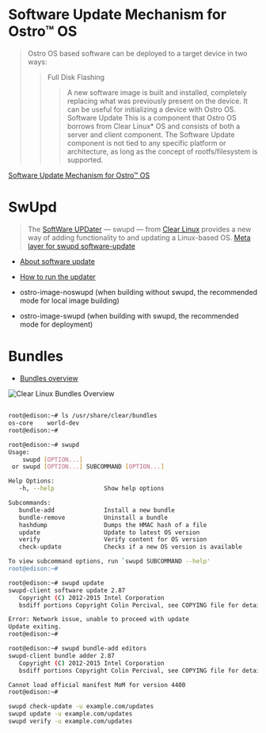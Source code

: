 # Software Update Mechanism for Ostro™ OS

> Ostro OS based software can be deployed to a target device in two ways:
> > Full Disk Flashing
> > > A new software image is built and installed, completely replacing what was previously present on the device. It can be useful for initializing a device with Ostro OS.
> > Software Update
> > > This is a component that Ostro OS borrows from Clear Linux* OS and consists of both a server and client component. The Software Update component is not tied to any specific platform or architecture, as long as the concept of rootfs/filesystem is supported.

[Software Update Mechanism for Ostro™ OS](https://ostroproject.org/documentation/architecture/software-update.html)

# SwUpd

> The [SoftWare UPDater](https://clearlinux.org/features/software-update) — swupd — from [Clear Linux](https://clearlinux.org/) provides a new way of adding functionality to and updating a Linux-based OS. [Meta layer for swupd software-update](http://git.yoctoproject.org/cgit/cgit.cgi/meta-swupd/tree/docs/Guide.md)

- [About software update](https://clearlinux.org/documentation/swupdate_about_sw_update.html)
- [How to run the updater](https://clearlinux.org/documentation/swupdate_how_to_run_the_updater.html)

- ostro-image-noswupd (when building without swupd, the recommended mode for local image building)
- ostro-image-swupd   (when building with swupd, the recommended mode for deployment)

# Bundles

- [Bundles overview](https://clearlinux.org/documentation/bundles_overview.html)

![Clear Linux Bundles Overview](https://clearlinux.org/documentation/_images/bundles_overview.png)

##

```sh
root@edison:~# ls /usr/share/clear/bundles
os-core    world-dev
root@edison:~# 
```

```sh
root@edison:~# swupd
Usage:
    swupd [OPTION...]
 or swupd [OPTION...] SUBCOMMAND [OPTION...]

Help Options:
   -h, --help              Show help options

Subcommands:
   bundle-add              Install a new bundle          
   bundle-remove           Uninstall a bundle            
   hashdump                Dumps the HMAC hash of a file 
   update                  Update to latest OS version   
   verify                  Verify content for OS version 
   check-update            Checks if a new OS version is available

To view subcommand options, run `swupd SUBCOMMAND --help'
root@edison:~# 
```

```sh
root@edison:~# swupd update
swupd-client software update 2.87
   Copyright (C) 2012-2015 Intel Corporation
   bsdiff portions Copyright Colin Percival, see COPYING file for details

Error: Network issue, unable to proceed with update
Update exiting.
root@edison:~# 
```

```sh
root@edison:~# swupd bundle-add editors
swupd-client bundle adder 2.87
   Copyright (C) 2012-2015 Intel Corporation
   bsdiff portions Copyright Colin Percival, see COPYING file for details

Cannot load official manifest MoM for version 4400
root@edison:~# 
```

```sh
swupd check-update -u example.com/updates
swupd update -u example.com/updates
swupd verify -u example.com/updates
```